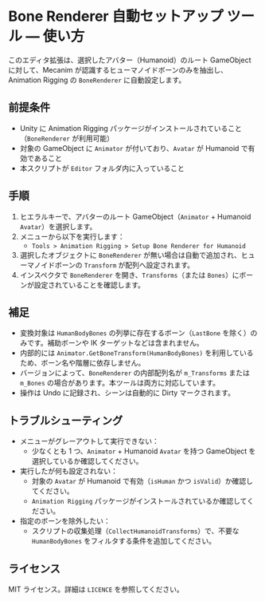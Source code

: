 # Bone Renderer 自動セットアップ ツール — 使い方

このエディタ拡張は、選択したアバター（Humanoid）のルート GameObject に対して、Mecanim が認識するヒューマノイドボーンのみを抽出し、Animation Rigging の `BoneRenderer` に自動設定します。

## 前提条件
- Unity に Animation Rigging パッケージがインストールされていること（`BoneRenderer` が利用可能）
- 対象の GameObject に `Animator` が付いており、`Avatar` が Humanoid で有効であること
- 本スクリプトが `Editor` フォルダ内に入っていること

## 手順
1. ヒエラルキーで、アバターのルート GameObject（`Animator` + Humanoid `Avatar`）を選択します。
2. メニューから以下を実行します：
   - `Tools > Animation Rigging > Setup Bone Renderer for Humanoid`
3. 選択したオブジェクトに `BoneRenderer` が無い場合は自動で追加され、ヒューマノイドボーンの `Transform` が配列へ設定されます。
4. インスペクタで `BoneRenderer` を開き、`Transforms`（または `Bones`）にボーンが設定されていることを確認します。

## 補足
- 変換対象は `HumanBodyBones` の列挙に存在するボーン（`LastBone` を除く）のみです。補助ボーンや IK ターゲットなどは含まれません。
- 内部的には `Animator.GetBoneTransform(HumanBodyBones)` を利用しているため、ボーン名や階層に依存しません。
- バージョンによって、`BoneRenderer` の内部配列名が `m_Transforms` または `m_Bones` の場合があります。本ツールは両方に対応しています。
- 操作は Undo に記録され、シーンは自動的に Dirty マークされます。

## トラブルシューティング
- メニューがグレーアウトして実行できない：
  - 少なくとも 1 つ、`Animator` + Humanoid `Avatar` を持つ GameObject を選択しているか確認してください。
- 実行したが何も設定されない：
  - 対象の `Avatar` が Humanoid で有効（`isHuman` かつ `isValid`）か確認してください。
  - `Animation Rigging` パッケージがインストールされているか確認してください。
- 指定のボーンを除外したい：
  - スクリプトの収集処理（`CollectHumanoidTransforms`）で、不要な `HumanBodyBones` をフィルタする条件を追加してください。

## ライセンス
MIT ライセンス。詳細は `LICENCE` を参照してください。
